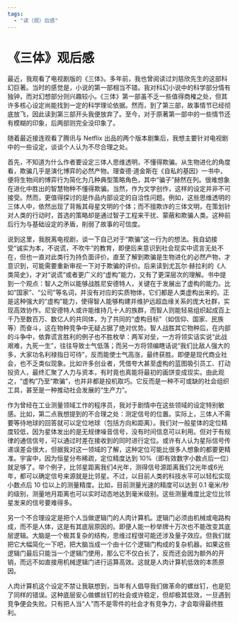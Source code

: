 ```yaml
---
tags: 
  - "读（观）后感"
---
```


# 《三体》观后感

最近，我观看了电视剧版的《三体》。多年前，我也曾阅读过刘慈欣先生的这部科幻巨著。当时的感觉是，小说的第一部相当不错。我对科幻小说中的科学部分情有独钟，而对幻想部分则兴趣较小。《三体》第一部虽不乏一些值得商榷之处，但其许多核心设定尚能找到一定的科学理论依据。然而，到了第三部，故事情节已经彻底放飞，因此读到第三部开头我便放弃了。至今，对于原著第一部中的一些情节还有模糊的印象，后两部则完全没印象了。

随着最近接连观看了腾讯与 Netflix 出品的两个版本剧集后，我想主要针对电视剧中的一些设定，谈谈个人认为不尽合理之处。

首先，不知道为什么作者要设定三体人思维透明，不懂得欺骗。从生物进化的角度看，欺骗几乎是演化博弈的必然产物。理查德·道金斯在《自私的基因》一书中，便将生物间的博弈行为简化为几种典型策略角色，其中“骗子”赫然在列。很难想象在进化中胜出的智慧物种不懂得欺骗。当然，作为文学创作，这样的设定并非不可接受。然而，更值得探讨的是作品内部设定的自洽性问题。例如，这些思维透明的三体人中，依然出现了背叛其母星文明的个体；而不擅欺诈的三体文明，在策划针对人类的行动时，首选的策略却是通过智子工程来干扰、蒙蔽和欺骗人类。这种前后行为与基础设定的矛盾，削弱了故事的可信度。

说到这里，我脱离电视剧，谈一下自己对于“欺骗”这一行为的想法。我自幼接受“诚实为本，不说谎，不吹牛”的教育，即便后来意识到社会现实中谎言无处不在，但也一直对此类行为持负面评价。直至了解到欺骗是生物进化的必然产物，才意识到，可能需要重新审视一下对于欺骗的评价。后来读到尤瓦尔·赫拉利的《人类简史》，才对“说谎”或者更广义的“虚构”能力，又有了更深层次的理解。书中提到一个观点：智人之所以能够战胜尼安德特人，关键在于发展出了虚构的能力。比如“国家”、“公司”等名词，并没有对应的实质物体，它们都是人类虚构出来的。正是这种强大的“虚构”能力，使得智人能够构建并维护远超血缘关系的庞大社群，实现高效协作。尼安德特人或许能维持几十人的族群，而智人则能轻易组织起成百上千乃至数百万、数亿人的共同体，为了共同的“虚构目标”（如信仰、国家、民族等）而奋斗，这在物种竞争中无疑占据了绝对优势。智人战胜其它物种后，在内部的斗争中，依靠谎言胜利的例子也不胜枚举：两军对垒，一方将领实话实说“此战艰难，九死一生”，往往导致士气低落；而另一方将领编瞎话说“我们比敌人强大的多，大家功名利禄指日可待”，反而能使士气高涨，最终获胜。即便是现代商业社会，也不乏类似现象。比如许多创业者，凭借夸大甚至虚构的蓝图吸引员工、打动投资人，最终汇聚了人力与资本，有时竟也真能将最初的画饼变成现实。由此观之，“虚构”乃至“欺骗”，也并非都是投机取巧。它反而是一种不可或缺的社会组织工具，甚至是一种推动社会发展的“生产力”。

作为曾经在工业测量领域工作的程序员，我对于剧情中在这些领域的设定特别敏感。比如，第二点我想提到的不合理之处：测定信号的位置。实际上，三体人不需要等待地球的回答就可以定位地球（包括方向和距离）。我们对一般星体的定位精度较低，因为星体发出的是无规律噪音信号，没有时间信息可以利用。但对于有规律的通信信号，可以通过时差在接收到的同时进行定位。或许有人认为星际信号传递误差会很大，但据我对这一领域的了解，这种定位可能比很多人想象的都要更精准。宇宙中，因为恒星分布稀疏，定位精度达到 10%（即有效数字小数点后一位）就足够了。举个例子，比邻星距离我们4光年，测得信号源距离我们2光年或6光年，都可以确定信号来源就是比邻星。不过，以目前人类的科技水平可以轻松实现小数点后 10 位以上的测量精度。比如，目前测量光速的精度可以达到 0.1 毫米/秒的级别，测量地月距离也可以实时动态地达到毫米级别。这些测量难度比定位比邻星发来的信号要难得多。

另一个不合理设定是把个人当做逻辑门的人肉计算机。逻辑门必须由机械或电路构成，而不是人体，这是有其底层原因的。即便人能一秒举牌十万次也不能改变其底层逻辑。大脑是一个极其复杂的结构，思维过程很可能还涉及量子效应。但我们就把它大幅简化一下吧，把大脑当成一个由十亿个逻辑门构成的复杂机器。如果这些逻辑门最后只能当一个逻辑门使用，那么它不仅白长了，反而还会因为额外的开销，而远不如直接用机械逻辑门进行运算高效。这就是人肉计算机低效的本质原因。

人肉计算机这个设定不禁让我联想到，当年有人倡导我们做革命的螺丝钉，也是犯了同样的错误。这种底层安心做螺丝钉的社会或许稳定，但却极其低效，一旦遇到竞争便会失败。只有把人当“人”而不是零件的社会才有竞争力，才会取得最终胜利。
